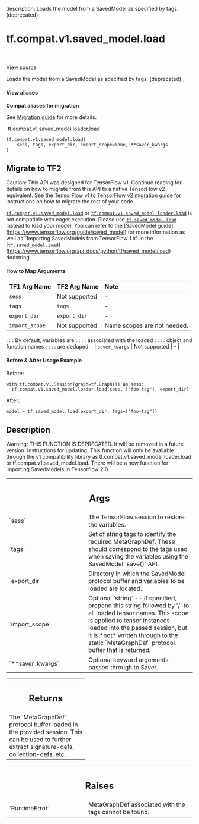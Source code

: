description: Loads the model from a SavedModel as specified by tags. (deprecated)

<div itemscope itemtype="http://developers.google.com/ReferenceObject">
<meta itemprop="name" content="tf.compat.v1.saved_model.load" />
<meta itemprop="path" content="Stable" />
</div>

# tf.compat.v1.saved_model.load

<!-- Insert buttons and diff -->

<table class="tfo-notebook-buttons tfo-api nocontent" align="left">

</table>

<a target="_blank" href="/code/stable/tensorflow/python/saved_model/loader_impl.py">View source</a>



Loads the model from a SavedModel as specified by tags. (deprecated)

<section class="expandable">
  <h4 class="showalways">View aliases</h4>
  <p>
<b>Compat aliases for migration</b>
<p>See
<a href="https://www.tensorflow.org/guide/migrate">Migration guide</a> for
more details.</p>
<p>`tf.compat.v1.saved_model.loader.load`</p>
</p>
</section>

<pre class="devsite-click-to-copy prettyprint lang-py tfo-signature-link">
<code>tf.compat.v1.saved_model.load(
    sess, tags, export_dir, import_scope=None, **saver_kwargs
)
</code></pre>





 <section><devsite-expandable expanded>
 <h2 class="showalways">Migrate to TF2</h2>

Caution: This API was designed for TensorFlow v1.
Continue reading for details on how to migrate from this API to a native
TensorFlow v2 equivalent. See the
[TensorFlow v1 to TensorFlow v2 migration guide](https://www.tensorflow.org/guide/migrate)
for instructions on how to migrate the rest of your code.

<a href="../../../../tf/compat/v1/saved_model/load.md"><code>tf.compat.v1.saved_model.load</code></a> or <a href="../../../../tf/compat/v1/saved_model/load.md"><code>tf.compat.v1.saved_model.loader.load</code></a> is
not compatible with eager execution. Please use <a href="../../../../tf/saved_model/load.md"><code>tf.saved_model.load</code></a> instead
to load your model. You can refer to the [SavedModel guide]
(https://www.tensorflow.org/guide/saved_model) for more information as well as
"Importing SavedModels from TensorFlow 1.x" in the [`tf.saved_model.load`]
(https://www.tensorflow.org/api_docs/python/tf/saved_model/load) docstring.

#### How to Map Arguments

| TF1 Arg Name          | TF2 Arg Name    | Note                       |
| :-------------------- | :-------------- | :------------------------- |
| `sess`                | Not supported   | -                          |
| `tags`                | `tags`          | -                          |
| `export_dir`          | `export_dir`    | -                          |
| `import_scope`        | Not supported   | Name scopes are not needed.
:                       :                 : By default, variables are  :
:                       :                 : associated with the loaded :
:                       :                 : object and function names  :
:                       :                 : are deduped.               :
| `saver_kwargs`        | Not supported   | -                          |

#### Before & After Usage Example

Before:

```
with tf.compat.v1.Session(graph=tf.Graph()) as sess:
  tf.compat.v1.saved_model.loader.load(sess, ["foo-tag"], export_dir)
```

After:

```
model = tf.saved_model.load(export_dir, tags=["foo-tag"])
```


 </aside></devsite-expandable></section>

<h2>Description</h2>

<!-- Placeholder for "Used in" -->

Warning: THIS FUNCTION IS DEPRECATED. It will be removed in a future version.
Instructions for updating:
This function will only be available through the v1 compatibility library as tf.compat.v1.saved_model.loader.load or tf.compat.v1.saved_model.load. There will be a new function for importing SavedModels in Tensorflow 2.0.

<!-- Tabular view -->
 <table class="responsive fixed orange">
<colgroup><col width="214px"><col></colgroup>
<tr><th colspan="2"><h2 class="add-link">Args</h2></th></tr>

<tr>
<td>
`sess`
</td>
<td>
The TensorFlow session to restore the variables.
</td>
</tr><tr>
<td>
`tags`
</td>
<td>
Set of string tags to identify the required MetaGraphDef. These should
correspond to the tags used when saving the variables using the
SavedModel `save()` API.
</td>
</tr><tr>
<td>
`export_dir`
</td>
<td>
Directory in which the SavedModel protocol buffer and variables
to be loaded are located.
</td>
</tr><tr>
<td>
`import_scope`
</td>
<td>
Optional `string` -- if specified, prepend this string
followed by '/' to all loaded tensor names. This scope is applied to
tensor instances loaded into the passed session, but it is *not* written
through to the static `MetaGraphDef` protocol buffer that is returned.
</td>
</tr><tr>
<td>
`**saver_kwargs`
</td>
<td>
Optional keyword arguments passed through to Saver.
</td>
</tr>
</table>



<!-- Tabular view -->
 <table class="responsive fixed orange">
<colgroup><col width="214px"><col></colgroup>
<tr><th colspan="2"><h2 class="add-link">Returns</h2></th></tr>
<tr class="alt">
<td colspan="2">
The `MetaGraphDef` protocol buffer loaded in the provided session. This
can be used to further extract signature-defs, collection-defs, etc.
</td>
</tr>

</table>



<!-- Tabular view -->
 <table class="responsive fixed orange">
<colgroup><col width="214px"><col></colgroup>
<tr><th colspan="2"><h2 class="add-link">Raises</h2></th></tr>

<tr>
<td>
`RuntimeError`
</td>
<td>
MetaGraphDef associated with the tags cannot be found.
</td>
</tr>
</table>


